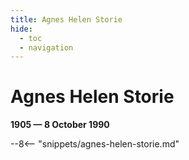 ```yaml
---
title: Agnes Helen Storie
hide:
  - toc
  - navigation 
---
```


# Agnes Helen Storie

**1905 — 8 October 1990**

--8<-- "snippets/agnes-helen-storie.md"
